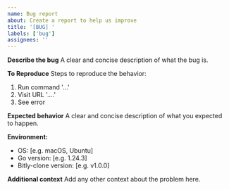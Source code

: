 ```yaml
---
name: Bug report
about: Create a report to help us improve
title: '[BUG] '
labels: ['bug']
assignees: ''
---
```


**Describe the bug**
A clear and concise description of what the bug is.

**To Reproduce**
Steps to reproduce the behavior:
1. Run command '...'
2. Visit URL '....'
3. See error

**Expected behavior**
A clear and concise description of what you expected to happen.

**Environment:**
 - OS: [e.g. macOS, Ubuntu]
 - Go version: [e.g. 1.24.3]
 - Bitly-clone version: [e.g. v1.0.0]

**Additional context**
Add any other context about the problem here. 